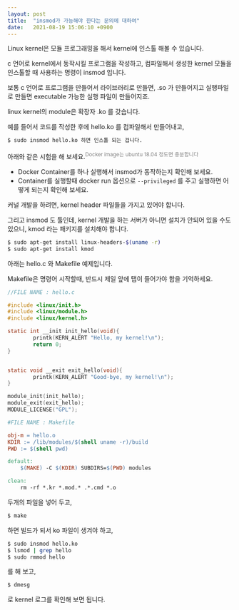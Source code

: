 ```yaml
---
layout: post
title:  "insmod가 가능해야 한다는 문의에 대하여"
date:   2021-08-19 15:06:10 +0900
---
```

Linux kernel은 모듈 프로그래밍을 해서 kernel에 인스톨 해볼 수 있습니다.

c 언어로 kernel에서 동작시킬 프로그램을 작성하고, 컴파일해서 생성한 kernel 모듈을 인스톨할 때 사용하는 명령이 insmod 입니다.

보통 c 언어로 프로그램을 만들어서 라이브러리로 만들면, .so 가 만들어지고 실행파일로 만들면 executable 가능한 실행 파일이 만들어지죠.

linux kernel의 module은 확장자 .ko 를 갖습니다.

예를 들어서 코드를 작성한 후에 hello.ko 를 컴파일해서 만들어내고,

```bash
$ sudo insmod hello.ko 하면 인스톨 되는 겁니다.
```

아래와 같은 시험을 해 보세요.<span style="color:grey"><sup>Docker image는 ubuntu 18.04 정도면 충분합니다</sup></span>

* Docker Container를 하나 실행해서 insmod가 동작하는지 확인해 보세요.
* Container를 실행할때 docker run 옵션으로 `--privileged` 를 주고 실행하면 어떻게 되는지 확인해 보세요.

커널 개발을 하려면, kernel header 파일들을 가지고 있어야 합니다.

그리고 insmod 도 툴인데, kernel 개발을 하는 서버가 아니면 설치가 안되어 있을 수도 있으니, kmod 라는 패키지를 설치해야 합니다.

```bash
$ sudo apt-get install linux-headers-$(uname -r)
$ sudo apt-get install kmod
```

아래는 hello.c 와 Makefile 예제입니다.

Makefile은 명령어 시작할때, 반드시 제일 앞에 탭이 들어가야 함을 기억하세요.

```c
//FILE NAME : hello.c

#include <linux/init.h>
#include <linux/module.h>
#include <linux/kernel.h>

static int __init init_hello(void){
        printk(KERN_ALERT "Hello, my kernel!\n");
        return 0;
}


static void __exit exit_hello(void){
        printk(KERN_ALERT "Good-bye, my kernel!\n");
}

module_init(init_hello);
module_exit(exit_hello);
MODULE_LICENSE("GPL");
```

```makefile
#FILE NAME : Makefile

obj-m = hello.o
KDIR := /lib/modules/$(shell uname -r)/build
PWD := $(shell pwd)

default:
	$(MAKE) -C $(KDIR) SUBDIRS=$(PWD) modules

clean:
	rm -rf *.kr *.mod.* .*.cmd *.o
```


두개의 파일을 넣어 두고,
```bash
$ make
```
하면 빌드가 되서 ko 파일이 생겨야 하고,

```bash
$ sudo insmod hello.ko
$ lsmod | grep hello
$ sudo rmmod hello
```
를 해 보고,

```bash
$ dmesg
```
로 kernel 로그를 확인해 보면 됩니다.
